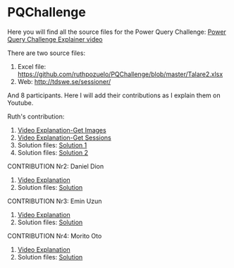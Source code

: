 # PQChallenge

Here you will find all the source files for the Power Query Challenge:
[Power Query Challenge Explainer video](https://www.youtube.com/watch?v=_R1rSdXkVDw)


There are two source files:
1. Excel file: https://github.com/ruthpozuelo/PQChallenge/blob/master/Talare2.xlsx
2. Web: http://tdswe.se/sessioner/

And 8 participants. 
Here I will add their contributions as I explain them on Youtube.

Ruth's contribution:
1. [Video Explanation-Get Images](https://www.youtube.com/watch?v=_LcT5sLwmiw)
1. [Video Explanation-Get Sessions](https://www.youtube.com/watch?v=6Yj09khxr4Q)
2. Solution files: [Solution 1](https://github.com/ruthpozuelo/PQChallenge/blob/master/Solution%20files/Ruth%20Images.pq)
2. Solution files: [Solution 2](https://github.com/ruthpozuelo/PQChallenge/blob/master/Solution%20files/Ruth%20Sessions.pq)

CONTRIBUTION Nr2: Daniel Dion

1. [Video Explanation](https://www.youtube.com/watch?v=TxkkWyt-n9U)
2. Solution files: [Solution](https://github.com/ruthpozuelo/PQChallenge/blob/master/Solution%20files/Daniel%20Dion.pq)

CONTRIBUTION Nr3: Emin Uzun
1. [Video Explanation](https://www.youtube.com/watch?v=dXtCg3TeUdM)
2. Solution files: [Solution](https://github.com/ruthpozuelo/PQChallenge/blob/master/Solution%20files/Emin%20Uzun.pq)

CONTRIBUTION Nr4: Morito Oto
1. [Video Explanation](https://www.youtube.com/watch?v=nXVBJ943AU0)
2. Solution files: [Solution](https://github.com/ruthpozuelo/PQChallenge/tree/master/Solution%20files/Morito%20Oto)

